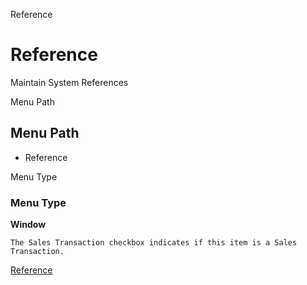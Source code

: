 
Reference
# Reference


Maintain System References

Menu Path
## Menu Path



- Reference

Menu Type
### Menu Type

**Window**

```
The Sales Transaction checkbox indicates if this item is a Sales Transaction.
```

[Reference](../../window-reference.md)